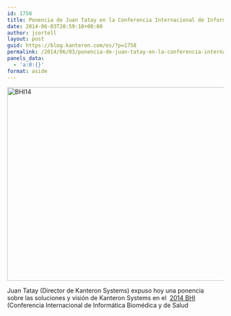 ```yaml
---
id: 1758
title: Ponencia de Juan Tatay en la Conferencia Internacional de Informática Biomédica y de Salud
date: 2014-06-03T20:59:18+00:00
author: jcortell
layout: post
guid: https://blog.kanteron.com/es/?p=1758
permalink: /2014/06/03/ponencia-de-juan-tatay-en-la-conferencia-internacional-de-informatica-biomedica-y-de-salud/
panels_data:
  - 'a:0:{}'
format: aside
---
```

<img class="aligncenter" src="https://pbs.twimg.com/media/BpMwSeOIAAAx6sf.jpg" alt="BHI14" width="600" height="450" />

Juan Tatay (Director de Kanteron Systems) expuso hoy una ponencia sobre las soluciones y visión de Kanteron Systems en el  <a title="https://bhi.embs.org/2014/" href="https://bhi.embs.org/2014/" target="_blank">2014 BHI </a>(Conferencia Internacional de Informática Biomédica y de Salud